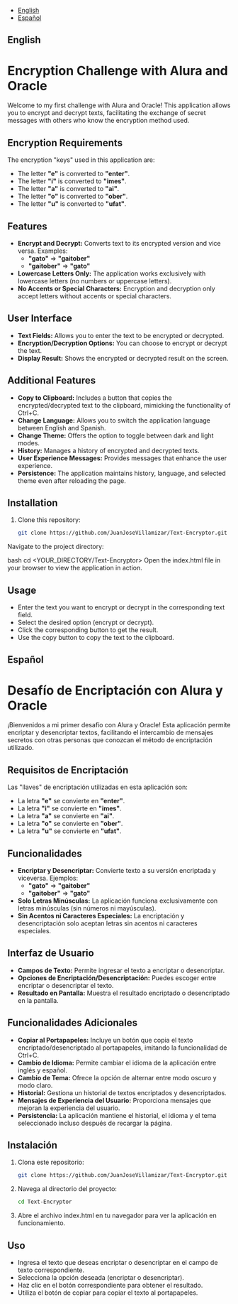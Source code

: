 - [English](#english)
- [Español](#español)

## English
# Encryption Challenge with Alura and Oracle

Welcome to my first challenge with Alura and Oracle! This application allows you to encrypt and decrypt texts, facilitating the exchange of secret messages with others who know the encryption method used.

## Encryption Requirements

The encryption "keys" used in this application are:

- The letter **"e"** is converted to **"enter"**.
- The letter **"i"** is converted to **"imes"**.
- The letter **"a"** is converted to **"ai"**.
- The letter **"o"** is converted to **"ober"**.
- The letter **"u"** is converted to **"ufat"**.

## Features

- **Encrypt and Decrypt:** Converts text to its encrypted version and vice versa. Examples:
  - **"gato"** => **"gaitober"**
  - **"gaitober"** => **"gato"**
- **Lowercase Letters Only:** The application works exclusively with lowercase letters (no numbers or uppercase letters).
- **No Accents or Special Characters:** Encryption and decryption only accept letters without accents or special characters.

## User Interface

- **Text Fields:** Allows you to enter the text to be encrypted or decrypted.
- **Encryption/Decryption Options:** You can choose to encrypt or decrypt the text.
- **Display Result:** Shows the encrypted or decrypted result on the screen.

## Additional Features

- **Copy to Clipboard:** Includes a button that copies the encrypted/decrypted text to the clipboard, mimicking the functionality of Ctrl+C.
- **Change Language:** Allows you to switch the application language between English and Spanish.
- **Change Theme:** Offers the option to toggle between dark and light modes.
- **History:** Manages a history of encrypted and decrypted texts.
- **User Experience Messages:** Provides messages that enhance the user experience.
- **Persistence:** The application maintains history, language, and selected theme even after reloading the page.

## Installation

1. Clone this repository:
   ```bash
   git clone https://github.com/JuanJoseVillamizar/Text-Encryptor.git
Navigate to the project directory:

bash
cd <YOUR_DIRECTORY/Text-Encryptor>
Open the index.html file in your browser to view the application in action.

## Usage
- Enter the text you want to encrypt or decrypt in the corresponding text field.
- Select the desired option (encrypt or decrypt).
- Click the corresponding button to get the result.
- Use the copy button to copy the text to the clipboard.


## Español

# Desafío de Encriptación con Alura y Oracle

¡Bienvenidos a mi primer desafío con Alura y Oracle! Esta aplicación permite encriptar y desencriptar textos, facilitando el intercambio de mensajes secretos con otras personas que conozcan el método de encriptación utilizado.

## Requisitos de Encriptación

Las "llaves" de encriptación utilizadas en esta aplicación son:

- La letra **"e"** se convierte en **"enter"**.
- La letra **"i"** se convierte en **"imes"**.
- La letra **"a"** se convierte en **"ai"**.
- La letra **"o"** se convierte en **"ober"**.
- La letra **"u"** se convierte en **"ufat"**.

## Funcionalidades

- **Encriptar y Desencriptar:** Convierte texto a su versión encriptada y viceversa. Ejemplos:
  - **"gato"** => **"gaitober"**
  - **"gaitober"** => **"gato"**
- **Solo Letras Minúsculas:** La aplicación funciona exclusivamente con letras minúsculas (sin números ni mayúsculas).
- **Sin Acentos ni Caracteres Especiales:** La encriptación y desencriptación solo aceptan letras sin acentos ni caracteres especiales.

## Interfaz de Usuario

- **Campos de Texto:** Permite ingresar el texto a encriptar o desencriptar.
- **Opciones de Encriptación/Desencriptación:** Puedes escoger entre encriptar o desencriptar el texto.
- **Resultado en Pantalla:** Muestra el resultado encriptado o desencriptado en la pantalla.

## Funcionalidades Adicionales

- **Copiar al Portapapeles:** Incluye un botón que copia el texto encriptado/desencriptado al portapapeles, imitando la funcionalidad de Ctrl+C.
- **Cambio de Idioma:** Permite cambiar el idioma de la aplicación entre inglés y español.
- **Cambio de Tema:** Ofrece la opción de alternar entre modo oscuro y modo claro.
- **Historial:** Gestiona un historial de textos encriptados y desencriptados.
- **Mensajes de Experiencia del Usuario:** Proporciona mensajes que mejoran la experiencia del usuario.
- **Persistencia:** La aplicación mantiene el historial, el idioma y el tema seleccionado incluso después de recargar la página.

## Instalación

1. Clona este repositorio:
   ```bash
   git clone https://github.com/JuanJoseVillamizar/Text-Encryptor.git

2. Navega al directorio del proyecto:
   ```bash
   cd Text-Encryptor

3. Abre el archivo index.html en tu navegador para ver la aplicación en funcionamiento.

## Uso
- Ingresa el texto que deseas encriptar o desencriptar en el campo de texto correspondiente.
- Selecciona la opción deseada (encriptar o desencriptar).
- Haz clic en el botón correspondiente para obtener el resultado.
- Utiliza el botón de copiar para copiar el texto al portapapeles.
